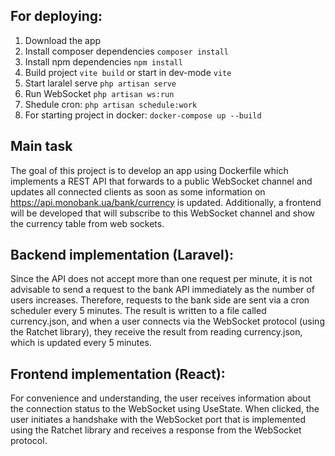 ## For deploying:
1. Download the app
2. Install composer dependencies `composer install`
3. Install npm dependencies `npm install`
4. Build project `vite build` or start in dev-mode `vite`
5. Start laralel serve `php artisan serve`
6. Run WebSocket `php artisan ws:run`
7. Shedule cron: `php artisan schedule:work`
8. For starting project in docker: `docker-compose up --build`

## Main task
The goal of this project is to develop an app using Dockerfile which implements a REST API that forwards to a public WebSocket channel and updates all connected clients as soon as some information on https://api.monobank.ua/bank/currency is updated. Additionally, a frontend will be developed that will subscribe to this WebSocket channel and show the currency table from web sockets.

## Backend implementation (Laravel):
Since the API does not accept more than one request per minute, it is not advisable to send a request to the bank API immediately as the number of users increases. Therefore, requests to the bank side are sent via a cron scheduler every 5 minutes. The result is written to a file called currency.json, and when a user connects via the WebSocket protocol (using the Ratchet library), they receive the result from reading currency.json, which is updated every 5 minutes.

## Frontend implementation (React):
For convenience and understanding, the user receives information about the connection status to the WebSocket using UseState. When clicked, the user initiates a handshake with the WebSocket port that is implemented using the Ratchet library and receives a response from the WebSocket protocol.
